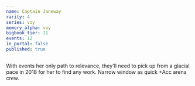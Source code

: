 ```yaml
---
name: Captain Janeway
rarity: 4
series: voy
memory_alpha: voy
bigbook_tier: 11
events: 12
in_portal: false
published: true
---
```


With events her only path to relevance, they'll need to pick up from a glacial pace in 2018 for her to find any work. Narrow window as quick +Acc arena crew.
